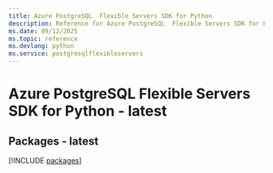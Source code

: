 ```yaml
---
title: Azure PostgreSQL  Flexible Servers SDK for Python
description: Reference for Azure PostgreSQL  Flexible Servers SDK for Python
ms.date: 09/12/2025
ms.topic: reference
ms.devlang: python
ms.service: postgresqlflexibleservers
---
```

# Azure PostgreSQL  Flexible Servers SDK for Python - latest
## Packages - latest
[!INCLUDE [packages](postgresql--flexible-servers-index.md)]